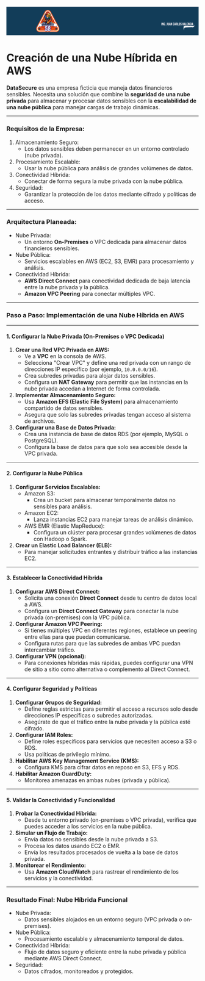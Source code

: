 ![Mesa](https://github.com/Grandote58/CloudSafeGuard/blob/main/Mesa.png)

# **Creación de una Nube Híbrida en AWS**

**DataSecure** es una empresa ficticia que maneja datos financieros sensibles. Necesita una solución que combine la **seguridad de una nube privada** para almacenar y procesar datos sensibles con la **escalabilidad de una nube pública** para manejar cargas de trabajo dinámicas.

------

### **Requisitos de la Empresa:**

1. Almacenamiento Seguro:
   - Los datos sensibles deben permanecer en un entorno controlado (nube privada).
2. Procesamiento Escalable:
   - Usar la nube pública para análisis de grandes volúmenes de datos.
3. Conectividad Híbrida:
   - Conectar de forma segura la nube privada con la nube pública.
4. Seguridad:
   - Garantizar la protección de los datos mediante cifrado y políticas de acceso.

------

### **Arquitectura Planeada:**

- Nube Privada:
  - Un entorno **On-Premises** o VPC dedicada para almacenar datos financieros sensibles.
- Nube Pública:
  - Servicios escalables en AWS (EC2, S3, EMR) para procesamiento y análisis.
- Conectividad Híbrida:
  - **AWS Direct Connect** para conectividad dedicada de baja latencia entre la nube privada y la pública.
  - **Amazon VPC Peering** para conectar múltiples VPC.

------

### **Paso a Paso: Implementación de una Nube Híbrida en AWS**

------

#### **1. Configurar la Nube Privada (On-Premises o VPC Dedicada)**

1. **Crear una Red VPC Privada en AWS:**
   - Ve a **VPC** en la consola de AWS.
   - Selecciona "Crear VPC" y define una red privada con un rango de direcciones IP específico (por ejemplo, `10.0.0.0/16`).
   - Crea subredes privadas para alojar datos sensibles.
   - Configura un **NAT Gateway** para permitir que las instancias en la nube privada accedan a Internet de forma controlada.
2. **Implementar Almacenamiento Seguro:**
   - Usa **Amazon EFS (Elastic File System)** para almacenamiento compartido de datos sensibles.
   - Asegura que solo las subredes privadas tengan acceso al sistema de archivos.
3. **Configurar una Base de Datos Privada:**
   - Crea una instancia de base de datos RDS (por ejemplo, MySQL o PostgreSQL).
   - Configura la base de datos para que solo sea accesible desde la VPC privada.

------

#### **2. Configurar la Nube Pública**

1. **Configurar Servicios Escalables:**
   - Amazon S3:
     - Crea un bucket para almacenar temporalmente datos no sensibles para análisis.
   - Amazon EC2:
     - Lanza instancias EC2 para manejar tareas de análisis dinámico.
   - AWS EMR (Elastic MapReduce):
     - Configura un clúster para procesar grandes volúmenes de datos con Hadoop o Spark.
2. **Crear un Elastic Load Balancer (ELB):**
   - Para manejar solicitudes entrantes y distribuir tráfico a las instancias EC2.

------

#### **3. Establecer la Conectividad Híbrida**

1. **Configurar AWS Direct Connect:**
   - Solicita una conexión **Direct Connect** desde tu centro de datos local a AWS.
   - Configura un **Direct Connect Gateway** para conectar la nube privada (on-premises) con la VPC pública.
2. **Configurar Amazon VPC Peering:**
   - Si tienes múltiples VPC en diferentes regiones, establece un peering entre ellas para que puedan comunicarse.
   - Configura rutas para que las subredes de ambas VPC puedan intercambiar tráfico.
3. **Configurar VPN (opcional):**
   - Para conexiones híbridas más rápidas, puedes configurar una VPN de sitio a sitio como alternativa o complemento al Direct Connect.

------

#### **4. Configurar Seguridad y Políticas**

1. **Configurar Grupos de Seguridad:**
   - Define reglas estrictas para permitir el acceso a recursos solo desde direcciones IP específicas o subredes autorizadas.
   - Asegúrate de que el tráfico entre la nube privada y la pública esté cifrado.
2. **Configurar IAM Roles:**
   - Define roles específicos para servicios que necesiten acceso a S3 o RDS.
   - Usa políticas de privilegio mínimo.
3. **Habilitar AWS Key Management Service (KMS):**
   - Configura KMS para cifrar datos en reposo en S3, EFS y RDS.
4. **Habilitar Amazon GuardDuty:**
   - Monitorea amenazas en ambas nubes (privada y pública).

------

#### **5. Validar la Conectividad y Funcionalidad**

1. **Probar la Conectividad Híbrida:**
   - Desde tu entorno privado (on-premises o VPC privada), verifica que puedes acceder a los servicios en la nube pública.
2. **Simular un Flujo de Trabajo:**
   - Envía datos no sensibles desde la nube privada a S3.
   - Procesa los datos usando EC2 o EMR.
   - Envía los resultados procesados de vuelta a la base de datos privada.
3. **Monitorear el Rendimiento:**
   - Usa **Amazon CloudWatch** para rastrear el rendimiento de los servicios y la conectividad.

------

### **Resultado Final: Nube Híbrida Funcional**

- Nube Privada:
  - Datos sensibles alojados en un entorno seguro (VPC privada o on-premises).
- Nube Pública:
  - Procesamiento escalable y almacenamiento temporal de datos.
- Conectividad Híbrida:
  - Flujo de datos seguro y eficiente entre la nube privada y pública mediante AWS Direct Connect.
- Seguridad:
  - Datos cifrados, monitoreados y protegidos.